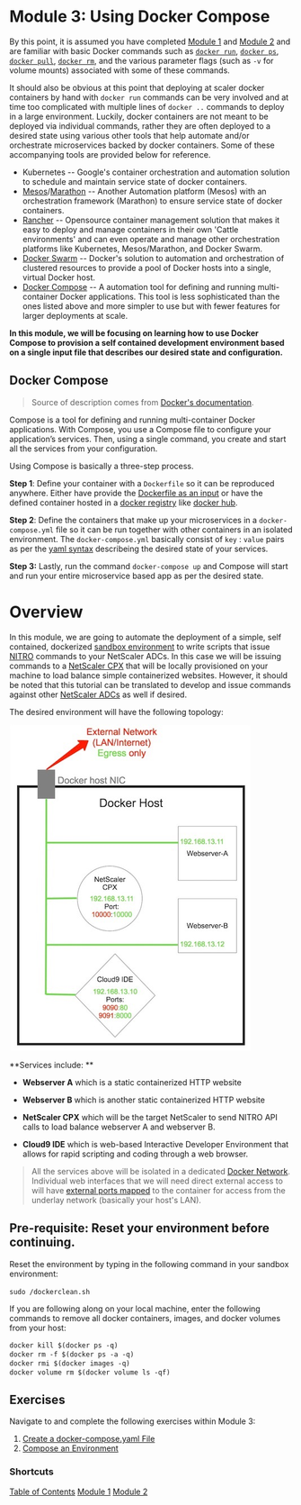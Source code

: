 # Module 3: Using Docker Compose

By this point, it is assumed you have completed [Module 1](../Module-1) and [Module 2](../Module-2) and are familiar with basic Docker commands such as [`docker run`](https://docs.docker.com/engine/reference/run/#volume-shared-filesystems), [`docker ps`](https://docs.docker.com/engine/reference/commandline/ps/), [`docker pull`](https://docs.docker.com/engine/reference/commandline/pull/), [`docker rm`](https://docs.docker.com/engine/reference/commandline/rm/), and the various parameter flags (such as `-v` for volume mounts) associated with some of these commands. 

It should also be obvious at this point that deploying at scaler docker containers by hand with `docker run` commands can be very involved and at time too complicated with multiple lines of `docker ..` commands to deploy in a large environment. Luckily, docker containers are not meant to be deployed via individual commands, rather they are often deployed to a desired state using various other tools that help automate and/or orchestrate microservices backed by docker containers. Some of these accompanying tools are provided below for reference. 

* Kubernetes -- Google's container orchestration and automation solution to schedule and maintain service state of docker containers. 
* [Mesos](https://mesosphere.com/why-mesos/?utm_source=adwords&utm_medium=g&utm_campaign=43843512431&utm_term=mesos&utm_content=196225818929&gclid=CjwKEAjwtJzLBRC7z43vr63nr3wSJABjJDgJ_9xn3RWHnkH_nDjxQs1X8U6YgQ0drZPoOTfLv9-4hhoCqN3w_wcB)/[Marathon](https://mesosphere.github.io/marathon/) -- Another Automation platform (Mesos) with an orchestration framework (Marathon) to ensure service state of docker containers. 
* [Rancher](http://rancher.com/) -- Opensource container management solution that makes it easy to deploy and manage containers in their own 'Cattle environments' and can even operate and manage other orchestration platforms like Kubernetes, Mesos/Marathon, and Docker Swarm. 
* [Docker Swarm](https://docs.docker.com/swarm/overview/) -- Docker's solution to automation and orchestration of clustered resources to provide a pool of Docker hosts into a single, virtual Docker host. 
* [Docker Compose](https://docs.docker.com/compose/) -- A automation tool for defining and running multi-container Docker applications. This tool is less sophisticated than the ones listed above and more simpler to use but with fewer features for larger deployments at scale.

**In this module, we will be focusing on learning how to use Docker Compose to provision a self contained development environment based on a single input file that describes our desired state and configuration.**

## Docker Compose 

>Source of description comes from [Docker's documentation](https://docs.docker.com/compose/overview/).

Compose is a tool for defining and running multi-container Docker applications. With Compose, you use a Compose file to configure your application’s services. Then, using a single command, you create and start all the services from your configuration.

Using Compose is basically a three-step process.

**Step 1**: Define your container with a `Dockerfile` so it can be reproduced anywhere. Either have provide the [Dockerfile as an input](https://docs.docker.com/compose/reference/build/) or have the defined container hosted in a [docker registry](https://docs.docker.com/registry/) like [docker hub](hub.docker.com/). 

**Step 2**: Define the containers that make up your microservices in a `docker-compose.yml` file so it can be run together with other containers in an isolated environment. The `docker-compose.yml` basically consist of `key` : `value` pairs as per the [yaml syntax](https://github.com/Animosity/CraftIRC/wiki/Complete-idiot's-introduction-to-yaml) describeing the desired state of your services. 

**Step 3:** Lastly, run the command `docker-compose up` and Compose will start and run your entire microservice based app as per the desired state.

# Overview 

In this module, we are going to automate the deployment of a simple, self contained, dockerized [sandbox environment](https://github.com/Citrix-TechSpecialist/nitro-ide) to write scripts that issue [NITRO](http://docs.citrix.com/ja-jp/netscaler/11/nitro-api.html) commands to your NetScaler ADCs. In this case we will be issuing commands to a [NetScaler CPX](microloadbalancer.com) that will be locally provisioned on your machine to load balance simple containerized websites. However, it should be noted that this tutorial can be translated to develop and issue commands against other [NetScaler ADCs](https://www.citrix.com/products/netscaler-adc/platforms.html) as well if desired. 

The desired environment will have the following topology: 

![Nitro Dev-box topology](./images/topology.jpg) 

**Services include: **

  * **Webserver A** which is a static containerized HTTP website

  * **Webserver B** which is another static containerized HTTP website

  * **NetScaler CPX** which will be the target NetScaler to send NITRO API calls to load balance webserver A and webserver B.
  
  * **Cloud9 IDE** which is web-based Interactive Developer Environment that allows for rapid scripting and coding through a web browser.

  >All the services above will be isolated in a dedicated [Docker Network](https://docs.docker.com/engine/userguide/networking/). Individual web interfaces that we will need direct external access to will have [external ports mapped](https://docs.docker.com/compose/compose-file/compose-file-v2/#ports) to the container for access from the underlay network (basically your host's LAN).

## Pre-requisite: Reset your environment before continuing. 

Reset the environment by typing in the following command in your sandbox environment: 

`sudo /dockerclean.sh`

If you are following along on your local machine, enter the following commands to remove all docker containers, images, and docker volumes from your host: 

```
docker kill $(docker ps -q)
docker rm -f $(docker ps -a -q)
docker rmi $(docker images -q)
docker volume rm $(docker volume ls -qf)
```

## Exercises 

Navigate to and complete the following exercises within Module 3:

1. [Create a docker-compose.yaml File](./Exercise-1)
2. [Compose an Environment](./Exercise-2)

### Shortcuts

[Table of Contents](../)
[Module 1](../Module-1)
[Module 2](../Module-2)
